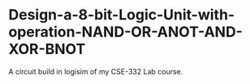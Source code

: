 # Design-a-8-bit-Logic-Unit-with-operation-NAND-OR-ANOT-AND-XOR-BNOT
A circuit build in logisim of my CSE-332 Lab course.
